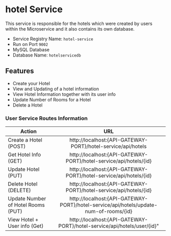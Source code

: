 # hotel Service

This service is responsible for the hotels which were created by users within the Microservice and it also contains its own database.


- Service Registry Name: `hotel-service`
- Run on Port `9002`
- MySQL Database
- Database Name: `hotelservicedb`


## Features
- Create your Hotel
- View and Updating of a hotel information
- View Hotel Information together with its user info
- Update Number of Rooms for a Hotel 
- Delete a Hotel

### User Service Routes Information

| Action                              | URL                                                                                  | 
| -------------                       |:---------------------------------------------------------------:                     | 
| Create a Hotel (POST)               | http://localhost:{API-GATEWAY-PORT}/hotel-service/api/hotels                         | 
| Get Hotel Info (GET)                | http://localhost:{API-GATEWAY-PORT}/hotel-service/api/hotels/{id}                    |   
| Update Hotel   (PUT)                | http://localhost:{API-GATEWAY-PORT}/hotel-service/api/hotels/{id}                    |  
| Delete Hotel (DELETE)               | http://localhost:{API-GATEWAY-PORT}/hotel-service/api/hotels/{id}                    | 
| Update Number of Hotel Rooms (PUT)  | http://localhost:{API-GATEWAY-PORT}/hotel-service/api/hotels/update-num-of-rooms/{id}|
| View Hotel + User info (Get)        | http://localhost:{API-GATEWAY-PORT}/hotel-service/api/hotels/user/{id}"              |
